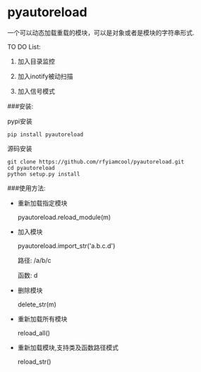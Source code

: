 # pyautoreload
一个可以动态加载重载的模块，可以是对象或者是模块的字符串形式.

TO DO List:

1.  加入目录监控

2.  加入inotify被动扫描

3.  加入信号模式

###安装:

pypi安装
```
pip install pyautoreload
```
源码安装
```
git clone https://github.com/rfyiamcool/pyautoreload.git
cd pyautoreload
python setup.py install
```


###使用方法:

* 重新加载指定模块

    pyautoreload.reload_module(m)

* 加入模块

    pyautoreload.import_str('a.b.c.d')
    
    路径: /a/b/c
    
    函数: d

* 删除模块

    delete_str(m)

* 重新加载所有模块

    reload_all()

* 重新加载模块,支持类及函数路径模式

    reload_str()

